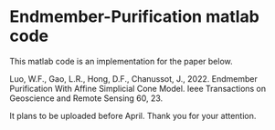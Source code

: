 # Endmember-Purification matlab code
This matlab code is an implementation for the paper below.

Luo, W.F., Gao, L.R., Hong, D.F., Chanussot, J., 2022. Endmember Purification With Affine Simplicial Cone Model. Ieee Transactions on Geoscience and Remote Sensing 60, 23.

It plans to be uploaded before April. Thank you for your attention.
